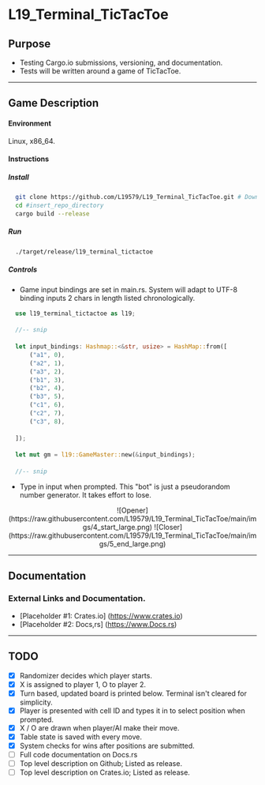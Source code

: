 # L19_Terminal_TicTacToe

## Purpose
- Testing Cargo.io submissions, versioning, and documentation.
- Tests will be written around a game of TicTacToe.
---

## Game Description
#### Environment 
  Linux, x86_64.
#### Instructions
##### Install
```bash
  git clone https://github.com/L19579/L19_Terminal_TicTacToe.git # Download repo
  cd #insert_repo_directory
  cargo build --release
```
##### Run
```bash
  ./target/release/l19_terminal_tictactoe
```

##### Controls 
- Game input bindings are set in main.rs. System will adapt to UTF-8 binding
  inputs 2 chars in length listed chronologically. 
```rust
  use l19_terminal_tictactoe as l19;
  
  //-- snip
  
  let input_bindings: Hashmap::<&str, usize> = HashMap::from([
      ("a1", 0),
      ("a2", 1),
      ("a3", 2),
      ("b1", 3),
      ("b2", 4),
      ("b3", 5),
      ("c1", 6),
      ("c2", 7),
      ("c3", 8),

  ]);

  let mut gm = l19::GameMaster::new(&input_bindings);
  
  //-- snip
```

- Type in input when prompted. This "bot" is just a pseudorandom number generator. It takes effort to lose.
<div align="center">
![Opener](https://raw.githubusercontent.com/L19579/L19_Terminal_TicTacToe/main/imgs/4_start_large.png) ![Closer](https://raw.githubusercontent.com/L19579/L19_Terminal_TicTacToe/main/imgs/5_end_large.png)
</div>

---

## Documentation
### External Links and Documentation.
- [Placeholder #1: Crates.io] (https://www.crates.io)
- [Placeholder #2: Docs,rs] (https://www.Docs.rs)

---

## TODO
- [x] Randomizer decides which player starts.
- [x] X is assigned to player 1, O to player 2.
- [x] Turn based, updated board is printed below. Terminal isn't cleared for simplicity.
- [x] Player is presented with cell ID and types it in to select position when prompted.
- [x] X / O are drawn when player/AI make their move.
- [x] Table state is saved with every move.
- [x] System checks for wins after positions are submitted.
- [ ] Full code documentation on Docs.rs
- [ ] Top level description on Github; Listed as release.
- [ ] Top level description on Crates.io; Listed as release.
